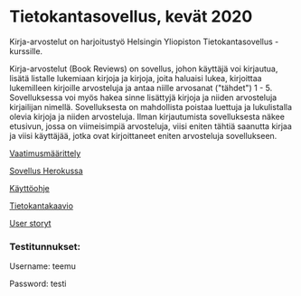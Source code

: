 # Tietokantasovellus, kevät 2020

Kirja-arvostelut on harjoitustyö Helsingin Yliopiston Tietokantasovellus -kurssille.

Kirja-arvostelut (Book Reviews) on sovellus, johon käyttäjä voi kirjautua, lisätä listalle lukemiaan kirjoja ja kirjoja, joita haluaisi lukea, kirjoittaa lukemilleen kirjoille arvosteluja ja antaa niille arvosanat ("tähdet") 1 - 5. Sovelluksessa voi myös hakea sinne lisättyjä kirjoja ja niiden arvosteluja kirjailijan nimellä. Sovelluksesta on mahdollista poistaa luettuja ja lukulistalla olevia kirjoja ja niiden arvosteluja. Ilman kirjautumista sovelluksesta näkee etusivun, jossa on viimeisimpiä arvosteluja, viisi eniten tähtiä saanutta kirjaa ja viisi käyttäjää, jotka ovat kirjoittaneet eniten arvosteluja sovellukseen.

[Vaatimusmäärittely]()

[Sovellus Herokussa](https://kirja-arvostelut.herokuapp.com/)

[Käyttöohje](https://github.com/Miniaya/Kirja-arvostelut/blob/master/documentation/kayttoohje.md)

[Tietokantakaavio](https://github.com/Miniaya/Kirja-arvostelut/blob/master/documentation/tietokantakaavio(uusin).png)

[User storyt](https://github.com/Miniaya/Kirja-arvostelut/blob/master/documentation/userstoryt.md)

### Testitunnukset:
Username: teemu

Password: testi
